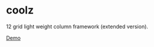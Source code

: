 coolz
=====

12 grid light weight column framework (extended version).

[Demo](http://lab.tommyskott.se/coolz)